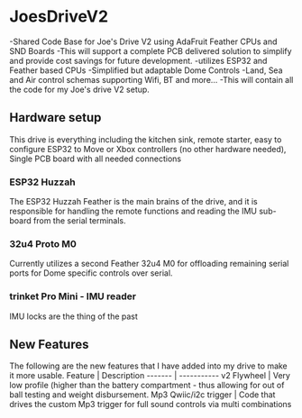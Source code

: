 # JoesDriveV2
-Shared Code Base for Joe's Drive V2 using AdaFruit Feather CPUs and SND Boards
-This will support a complete PCB delivered solution to simplify and provide cost savings for future development.
-utilizes ESP32 and Feather based CPUs
-Simplified but adaptable Dome Controls
-Land, Sea and Air control schemas supporting Wifi, BT and more...
-This will contain all the code for my Joe's drive V2 setup.

## Hardware setup
This drive is everything including the kitchen sink, remote starter, easy to configure ESP32 to Move or Xbox controllers (no other hardware needed), Single PCB board with all needed connections


### ESP32 Huzzah
The ESP32 Huzzah Feather is the main brains of the drive, and it is responsible for handling the remote functions and reading the IMU sub-board from the serial terminals.

### 32u4 Proto M0
Currently utilizes a second Feather 32u4 M0 for offloading remaining serial ports for Dome specific controls over serial.


### trinket Pro Mini - IMU reader
IMU locks are the thing of the past

## New Features
The following are the new features that I have added into my drive to make it more usable.
Feature | Description
------- | -----------
v2 Flywheel | Very low profile (higher than the battery compartment - thus allowing for out of ball testing and weight disbursement.
Mp3 Qwiic/i2c trigger | Code that drives the custom Mp3 trigger for full sound controls via multi combinations
